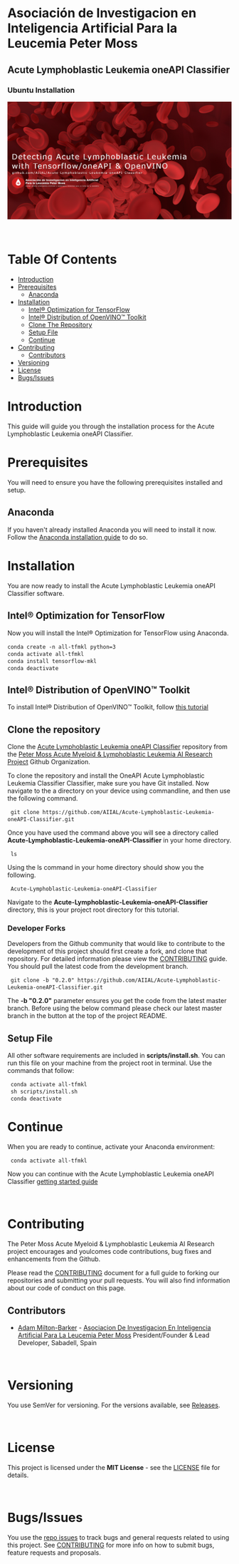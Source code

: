 # Asociación de Investigacion en Inteligencia Artificial Para la Leucemia Peter Moss
## Acute Lymphoblastic Leukemia oneAPI Classifier
### Ubuntu Installation

![Acute Lymphoblastic Leukemia oneAPI Classifier](../../assets/images/all-oneapi-classifier-2020.png)

&nbsp;

# Table Of Contents

- [Introduction](#introduction)
- [Prerequisites](#prerequisites)
	- [Anaconda](#anaconda)
- [Installation](#installation)
	- [Intel® Optimization for TensorFlow](#intel-optimization-for-tensorflow)
	- [Intel® Distribution of OpenVINO™ Toolkit](#intel-distribution-of-openvino-toolkit)
	- [Clone The Repository](#clone-the-repository)
	- [Setup File](#setup-file)
	- [Continue](#continue)
- [Contributing](#contributing)
  - [Contributors](#contributors)
- [Versioning](#versioning)
- [License](#license)
- [Bugs/Issues](#bugs-issues)

# Introduction
This guide will guide you through the installation process for the Acute Lymphoblastic Leukemia oneAPI Classifier.

# Prerequisites
You will need to ensure you have the following prerequisites installed and setup.

## Anaconda
If you haven't already installed Anaconda you will need to install it now. Follow the [Anaconda installation guide](https://docs.anaconda.com/anaconda/install/ "Anaconda installation guide") to do so.

# Installation
You are now ready to install the Acute Lymphoblastic Leukemia oneAPI Classifier software.

## Intel® Optimization for TensorFlow
Now you will install the Intel® Optimization for TensorFlow using Anaconda.

```
conda create -n all-tfmkl python=3
conda activate all-tfmkl
conda install tensorflow-mkl
conda deactivate
```

## Intel® Distribution of OpenVINO™ Toolkit
To install Intel® Distribution of OpenVINO™ Toolkit, follow [this tutorial](https://docs.openvinotoolkit.org/latest/openvino_docs_install_guides_installing_openvino_windows.html)

## Clone the repository

Clone the [Acute Lymphoblastic Leukemia oneAPI Classifier](https://github.com/AIIAL/Acute-Lymphoblastic-Leukemia-oneAPI-Classifier " Acute Lymphoblastic Leukemia oneAPI Classifier") repository from the [Peter Moss Acute Myeloid & Lymphoblastic Leukemia AI Research Project](https://github.com/AIIAL "Asociación de Investigacion en Inteligencia Artificial Para la Leucemia Peter Moss") Github Organization.

To clone the repository and install the OneAPI Acute Lymphoblastic Leukemia Classifier Classifier, make sure you have Git installed. Now navigate to the a directory on your device using commandline, and then use the following command.

```
 git clone https://github.com/AIIAL/Acute-Lymphoblastic-Leukemia-oneAPI-Classifier.git
```

Once you have used the command above you will see a directory called **Acute-Lymphoblastic-Leukemia-oneAPI-Classifier** in your home directory.

```
 ls
```

Using the ls command in your home directory should show you the following.

```
 Acute-Lymphoblastic-Leukemia-oneAPI-Classifier
```

Navigate to the **Acute-Lymphoblastic-Leukemia-oneAPI-Classifier** directory, this is your project root directory for this tutorial.

### Developer Forks

Developers from the Github community that would like to contribute to the development of this project should first create a fork, and clone that repository. For detailed information please view the [CONTRIBUTING](../../CONTRIBUTING.md "CONTRIBUTING") guide. You should pull the latest code from the development branch.

```
 git clone -b "0.2.0" https://github.com/AIIAL/Acute-Lymphoblastic-Leukemia-oneAPI-Classifier.git
```

The **-b "0.2.0"** parameter ensures you get the code from the latest master branch. Before using the below command please check our latest master branch in the button at the top of the project README.

## Setup File

All other software requirements are included in **scripts/install.sh**. You can run this file on your machine from the project root in terminal. Use the commands that follow:

```
 conda activate all-tfmkl
 sh scripts/install.sh
 conda deactivate
```

# Continue
When you are ready to continue, activate your Anaconda environment:
```
 conda activate all-tfmkl
```
Now you can continue with the Acute Lymphoblastic Leukemia oneAPI Classifier [getting started guide](../getting-started.md)

&nbsp;

# Contributing

The Peter Moss Acute Myeloid & Lymphoblastic Leukemia AI Research project encourages and youlcomes code contributions, bug fixes and enhancements from the Github.

Please read the [CONTRIBUTING](../../CONTRIBUTING.md "CONTRIBUTING") document for a full guide to forking our repositories and submitting your pull requests. You will also find information about our code of conduct on this page.

## Contributors

- [Adam Milton-Barker](https://www.leukemiaresearchassociation.ai/team/adam-milton-barker "Adam Milton-Barker") - [Asociacion De Investigacion En Inteligencia Artificial Para La Leucemia Peter Moss](https://www.leukemiaresearchassociation.ai "Asociacion De Investigacion En Inteligencia Artificial Para La Leucemia Peter Moss") President/Founder & Lead Developer, Sabadell, Spain

&nbsp;

# Versioning

You use SemVer for versioning. For the versions available, see [Releases](../../releases "Releases").

&nbsp;

# License

This project is licensed under the **MIT License** - see the [LICENSE](../../LICENSE "LICENSE") file for details.

&nbsp;

# Bugs/Issues

You use the [repo issues](../../issues "repo issues") to track bugs and general requests related to using this project. See [CONTRIBUTING](../../CONTRIBUTING.md "CONTRIBUTING") for more info on how to submit bugs, feature requests and proposals.